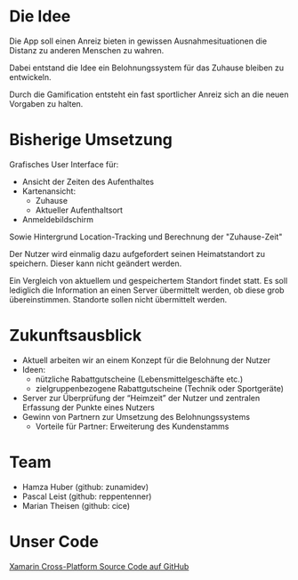 # Die Idee

Die App soll einen Anreiz bieten in gewissen Ausnahmesituationen die Distanz zu anderen Menschen zu wahren.

Dabei entstand die Idee ein Belohnungssystem für das Zuhause bleiben zu entwickeln.

Durch die Gamification entsteht ein fast sportlicher Anreiz sich an die neuen Vorgaben zu halten.

# Bisherige Umsetzung

Grafisches User Interface für:

* Ansicht der Zeiten des Aufenthaltes
* Kartenansicht:
  * Zuhause
  * Aktueller Aufenthaltsort
* Anmeldebildschirm

Sowie Hintergrund Location-Tracking und Berechnung der "Zuhause-Zeit"

Der Nutzer wird einmalig dazu aufgefordert seinen Heimatstandort zu speichern. Dieser kann nicht geändert werden. 

Ein Vergleich von aktuellem und gespeichertem Standort findet statt. Es soll lediglich die Information an einen Server übermittelt werden, ob diese grob übereinstimmen. Standorte sollen nicht übermittelt werden.

# Zukunftsausblick

* Aktuell arbeiten wir an einem Konzept für die Belohnung der Nutzer
* Ideen:
  * nützliche Rabattgutscheine (Lebensmittelgeschäfte etc.)
  * zielgruppenbezogene Rabattgutscheine (Technik oder Sportgeräte)
* Server zur Überprüfung der “Heimzeit” der Nutzer und zentralen Erfassung der Punkte eines Nutzers
* Gewinn von Partnern zur Umsetzung des Belohnungssystems
  * Vorteile für Partner: Erweiterung des Kundenstamms

# Team

* Hamza Huber (github: zunamidev)
* Pascal Leist (github: reppentenner)
* Marian Theisen (github: cice)


# Unser Code
[Xamarin Cross-Platform Source Code auf GitHub](https://github.com/zunamidev/StayAtHome)
